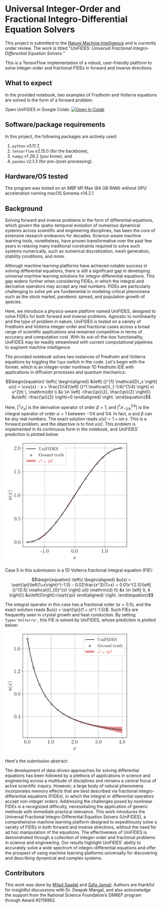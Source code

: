 # Universal Integer-Order and Fractional Integro-Differential Equation Solvers
This project is submitted to the [Nature Machine Intelligence](https://www.nature.com/natmachintell/) and is currently under review. The work is titled "*UniFIDES: Universal Fractional Integro-Differential Equation Solvers.*"

This is a TensorFlow implementation of a robust, user-friendly platform to solve integer-order and fractional FIDEs in forward and inverse directions.

## What to expect
In the provided notebook, two examples of Fredholm and Volterra equations are solved in the form of a forward problem.

Open UniFIDES in Google Colab:
[![Open In Colab](https://colab.research.google.com/assets/colab-badge.svg)](https://colab.research.google.com/github/procf/RhINNs/blob/main/UniFIDES/UniFIDES.ipynb)

## Software/package requirements
In this project, the following packages are actively used:
1. `python` v3.11.7, 
2. `tensorflow` v2.15.0 (for the backbone),
3. `numpy` v1.26.2 (you know), and
4. `pandas` v2.1.3 (for pre-/post-processing).

## Hardware/OS tested
The program was tested on an MBP M1 Max (64 GB RAM) without GPU acceleration running macOS Sonoma v14.2.1 


## Background

Solving forward and inverse problems in the form of differential equations, which govern the spatio-temporal evolution of numerous dynamical systems across scientific and engineering disciplines, has been the core of extensive research endeavors for decades. Science-aware machine learning tools, nonetheless, have proven transformative over the past few years in relaxing many traditional constraints required to solve such systems numerically, such as numerical discretization, mesh generation, stability conditions, and more.

Although machine learning platforms have achieved notable success in solving differential equations, there is still a significant gap in developing universal machine learning solutions for integro-differential equations. This gap widens further when considering FIDEs, in which the integral and derivative operators may accept any real numbers. FIDEs are particularly challenging to solve yet are fundamental in modeling critical phenomena such as the stock market, pandemic spread, and population growth of species.

Here, we introduce a physics-aware platform named UniFIDES, designed to solve FIDEs for both forward and inverse problems. Agnostic to nonlinearity and the type of problem in nature, UniFIDES is tested on a variety of Fredholm and Volterra integer-order and fractional cases across a broad range of scientific applications and remained competitive in terms of accuracy and computation cost. With its out-of-the-box functionality, UniFIDES may be readily streamlined with current computational pipelines to augment machine intelligence.

The provided notebook solves two instances of Fredholm and Volterra equations by toggling the `Type` switch in the code. Let's begin with the former, which is an integer-order nonlinear 1D Fredholm IDE with applications in diffusion processes and quantum mechanics:

```math
\begin{equation}
\left\{
\begin{aligned}
&\left[ {}^{1} \mathcal{D}_x \right] u(x) = \cos{x} - x + \frac{1}{4}\left[ {}^1 \mathcal{I}_{-1/4}^{1/4} \right] xt u^2(t) \, \mathrm{d}t \\
&x \in \left[ -\frac{\pi}{2}, \frac{\pi}{2} \right]\\
&u\left( -\frac{\pi}{2} \right)=0
\end{aligned}
\right.
\end{equation}
```

Here, $`\left[ {}^{1} \mathcal{D}_x \right]`$ is the derivative operator of order $`\beta=1`$, and $`\left[ {}^1 \mathcal{I}_{-1/4}^{1/4} \right]`$ is the integral operator of order $\alpha=1$ between $`-1/4`$ and $`1/4`$. In fact, $`\alpha`$ and $`\beta`$ can be any real numbers. The exact solution reads $`u(x) = 1 + \sin{x}`$. This is a forward problem, and the objective is to find $`u(x)`$. This problem is implemented in its continuous form in the notebook, and UniFIDES' prediction is plotted below.

<img src="Case1_Integer_order_Fredholm.png" height="400">

Case 5 in this submission is a 1D Volterra fractional integral equation (FIE):

```math
\begin{equation}
\left\{
\begin{aligned}
&u(x) = \sqrt{\pi}\left(1+x\right)^{-1.5} - 0.02\frac{x^3}{1+x} + 0.01x^{2.5}\left[ {}^{0.5} \mathcal{I}_{0}^{x} \right] u(t) \mathrm{d} t\\
&x \in \left[ 0, 4 \right]\\
&u\left(0\right)=\sqrt{\pi}
\end{aligned}
\right.
\end{equation}
```

The integral operator in this case has a fractional order ($`\alpha = 0.5`$), and the exact solution reads $`u(x) = \sqrt{\pi}(1 + x)^{-1.5}`$. Such FIEs are frequently seen in crystal growth and heat conduction. By setting `Type='Volterra'`, this FIE is solved by UniFIDES, whose prediction is plotted below:

<img src="Case5_Fractional_order_Volterra.png" height="400">



Here's the submission abstract: 

The development of data-driven approaches for solving differential equations has been followed by a plethora of applications in science and engineering across a multitude of disciplines and remains a central focus of active scientific inquiry. However, a large body of natural phenomena incorporates memory effects that are best described via fractional integro-differential equations (FIDEs), in which the integral or differential operators accept non-integer orders. Addressing the challenges posed by nonlinear FIDEs is a recognized difficulty, necessitating the application of generic methods with immediate practical relevance. This work introduces the Universal Fractional Integro-Differential Equation Solvers (UniFIDES), a comprehensive machine learning platform designed to expeditiously solve a variety of FIDEs in both forward and inverse directions, without the need for ad hoc manipulation of the equations. The effectiveness of UniFIDES is demonstrated through a collection of integer-order and fractional problems in science and engineering. Our results highlight UniFIDES' ability to accurately solve a wide spectrum of integro-differential equations and offer the prospect of using machine learning platforms universally for discovering and describing dynamical and complex systems.

## Contributors
This work was done by [Milad Saadat](https://scholar.google.com/citations?user=PPLvVmEAAAAJ&hl=en&authuser=1) and [Safa Jamali](https://scholar.google.com/citations?user=D1asaYIAAAAJ&hl=en). Authors are thankful for insightful discussions with Dr. Deepak Mangal, and
also acknowledge the support from the National Science Foundation’s DMREF
program through Award \#2118962.


